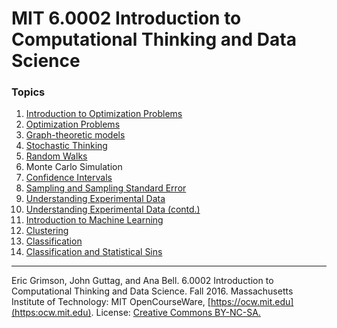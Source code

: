 # MIT 6.0002 Introduction to Computational Thinking and Data Science

### Topics

1. [Introduction to Optimization Problems](https://github.com/joshipras/moocs/blob/master/mit_ocw_6.0002/lecture_1/lecture_1.ipynb)
2. [Optimization Problems](https://github.com/joshipras/moocs/blob/master/mit_ocw_6.0002/lecture_2/lecture_2.ipynb)
3. [Graph-theoretic models](https://github.com/joshipras/moocs/tree/master/mit_ocw_6.0002/lecture_3)
4. [Stochastic Thinking](https://github.com/joshipras/moocs/tree/master/mit_ocw_6.0002/lecture_4)
5. [Random Walks](https://github.com/joshipras/moocs/tree/master/mit_ocw_6.0002/lecture_5)
6. Monte Carlo Simulation
7. [Confidence Intervals](https://github.com/joshipras/moocs/blob/master/mit_ocw_6.0002/lecture_7/lecture_7.ipynb)
8. [Sampling and Sampling Standard Error](https://github.com/joshipras/moocs/blob/master/mit_ocw_6.0002/lecture_8/lecture_8.ipynb)
9. [Understanding Experimental Data](https://github.com/joshipras/moocs/blob/master/mit_ocw_6.0002/lecture_9/lecture_9.ipynb)
10. [Understanding Experimental Data (contd.)](https://github.com/joshipras/moocs/blob/master/mit_ocw_6.0002/lecture_10/lecture_10.ipynb)
11. [Introduction to Machine Learning](https://github.com/joshipras/moocs/blob/master/mit_ocw_6.0002/lecture_11/lecture_11.ipynb)
12. [Clustering](https://github.com/joshipras/moocs/blob/master/mit_ocw_6.0002/lecture_12/lecture_12.ipynb)  
13. [Classification](https://github.com/joshipras/moocs/blob/master/mit_ocw_6.0002/lecture_13/lecture_13.ipynb) 
14. [Classification and Statistical Sins](https://github.com/joshipras/moocs/blob/master/mit_ocw_6.0002/lecture_14/lecture_14.ipynb)

---

Eric Grimson, John Guttag, and Ana Bell. 6.0002 Introduction to Computational Thinking and Data Science. Fall 2016. Massachusetts Institute of Technology: MIT OpenCourseWare, [https://ocw.mit.edu](https:ocw.mit.edu). License: [Creative Commons BY-NC-SA.](https://creativecommons.org/licenses/by-nc-sa/4.0/)